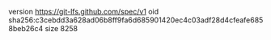 version https://git-lfs.github.com/spec/v1
oid sha256:c3cebdd3a628ad06b8ff9fa6d685901420ec4c03adf28d4cfeafe6858beb26c4
size 8258
